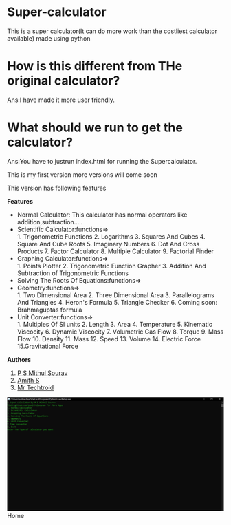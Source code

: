 # Super-calculator
This is a super calculator(It can do more work than the costliest calculator available) made using python
<!--This is the version 1 of my calculator. I received a lot of help from Mr.Techtroid for this project-->
# How is this different from THe original calculator?
Ans:I have made it more user friendly.
# What should we run to get the calculator?
Ans:You have to justrun index.html for running the Supercalculator.
<p>This is my first version more versions will come soon</p>
<p>This version has following features</p>
<b>Features</b>
<ul>
  <li>Normal Calculator: This calculator has normal operators like addition,subtraction.....</li>
  <li>Scientific Calculator:functions=></li>
  1. Trigonometric Functions
2. Logarithms
3. Squares And Cubes
4. Square And Cube Roots
5. Imaginary Numbers
6. Dot And Cross Products
7. Factor Calculator
8. Multiple Calculator
9. Factorial Finder
<li>Graphing Calculator:functions=></li>
  1. Points Plotter
2. Trigonometric Function Grapher
3. Addition And Subtraction of Trigonometric Functions
  <li>Solving The Roots Of Equations:functions=></li>
  <li>Geometry:functions=></li>
  1. Two Dimensional Area
2. Three Dimensional Area
3. Parallelograms And Triangles
4. Heron's Formula
5. Triangle Checker
  6. Coming soon: Brahmaguptas formula
  <li>Unit Converter:functions=></li>
  1. Multiples Of SI units
2. Length
3. Area
4. Temperature
5. Kinematic Viscocity
6. Dynamic Viscocity
7. Volumetric Gas Flow
8. Torque
9. Mass Flow
10. Density
11. Mass
12. Speed
13. Volume
14. Electric Force
15.Gravitational Force
  </ul>

<strong>Authors</strong>
<ol>
  <li><a href = "https://GitHub.com/psmithulsourav">P S Mithul Sourav</a></li>
  <li><a href = "https://GitHub.com/AmithS01">Amith S</a></li>
  <li><a href = "https://GitHub.com/mrtechtroid">Mr Techtroid</a></li>
  </ol>
<img src="https://github.com/PSMITHULSOURAV/Super-calculator/blob/master/home.jpeg">Home</img>

